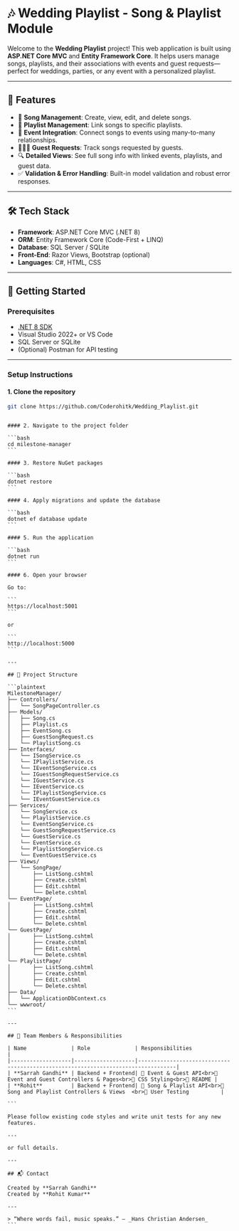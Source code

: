 
# 🎶 Wedding Playlist - Song & Playlist Module

Welcome to the **Wedding Playlist** project! This web application is built using **ASP.NET Core MVC** and **Entity Framework Core**. It helps users manage songs, playlists, and their associations with events and guest requests—perfect for weddings, parties, or any event with a personalized playlist.

---

## 📌 Features

- 🎵 **Song Management**: Create, view, edit, and delete songs.
- 📂 **Playlist Management**: Link songs to specific playlists.
- 📅 **Event Integration**: Connect songs to events using many-to-many relationships.
- 🧑‍🤝‍🧑 **Guest Requests**: Track songs requested by guests.
- 🔍 **Detailed Views**: See full song info with linked events, playlists, and guest data.
- ✅ **Validation & Error Handling**: Built-in model validation and robust error responses.

---

## 🛠️ Tech Stack

- **Framework**: ASP.NET Core MVC (.NET 8)
- **ORM**: Entity Framework Core (Code-First + LINQ)
- **Database**: SQL Server / SQLite
- **Front-End**: Razor Views, Bootstrap (optional)
- **Languages**: C#, HTML, CSS

---

## 🚀 Getting Started

### Prerequisites

- [.NET 8 SDK](https://dotnet.microsoft.com/)
- Visual Studio 2022+ or VS Code
- SQL Server or SQLite
- (Optional) Postman for API testing

---

### Setup Instructions

#### 1. Clone the repository

```bash
git clone https://github.com/Coderohitk/Wedding_Playlist.git
```
````

#### 2. Navigate to the project folder

```bash
cd milestone-manager
```

#### 3. Restore NuGet packages

```bash
dotnet restore
```

#### 4. Apply migrations and update the database

```bash
dotnet ef database update
```

#### 5. Run the application

```bash
dotnet run
```

#### 6. Open your browser

Go to:

```
https://localhost:5001
```

or

```
http://localhost:5000
```

---

## 📁 Project Structure

```plaintext
MilestoneManager/
├── Controllers/
│   └── SongPageController.cs
├── Models/
│   ├── Song.cs
│   ├── Playlist.cs
│   ├── EventSong.cs
│   ├── GuestSongRequest.cs
│   └── PlaylistSong.cs
├── Interfaces/
│   └── ISongService.cs
│   └── IPlaylistService.cs
│   └── IEventSongService.cs
│   └── IGuestSongRequestService.cs
│   └── IGuestService.cs
│   └── IEventService.cs
│   └── IPlaylistSongService.cs
│   └── IEventGuestService.cs
├── Services/
│   └── SongService.cs
│   └── PlaylistService.cs
│   └── EventSongService.cs
│   └── GuestSongRequestService.cs
│   └── GuestService.cs
│   └── EventService.cs
│   └── PlaylistSongService.cs
│   └── EventGuestService.cs
├── Views/
│   └── SongPage/
│       ├── ListSong.cshtml
│       ├── Create.cshtml
│       ├── Edit.cshtml
│       └── Delete.cshtml
└── EventPage/
│       ├── ListSong.cshtml
│       ├── Create.cshtml
│       ├── Edit.cshtml
│       └── Delete.cshtml
└── GuestPage/
│       ├── ListSong.cshtml
│       ├── Create.cshtml
│       ├── Edit.cshtml
│       └── Delete.cshtml
└── PlaylistPage/
│       ├── ListSong.cshtml
│       ├── Create.cshtml
│       ├── Edit.cshtml
│       └── Delete.cshtml
├── Data/
│   └── ApplicationDbContext.cs
└── wwwroot/
```

---

## 👥 Team Members & Responsibilities

| Name              | Role              | Responsibilities                                                                 |
|-------------------|-------------------|----------------------------------------------------------------------------------|
| **Sarrah Gandhi** | Backend + Frontend| 🔹 Event & Guest API<br>🔹 Event and Guest Controllers & Pages<br>🔹 CSS Styling<br>🔹 README |
| **Rohit**         | Backend + Frontend| 🔹 Song & Playlist API<br>🔹 Song and Playlist Controllers & Views  <br>🔹 User Testing          |

```

Please follow existing code styles and write unit tests for any new features.

---

or full details.

---

## 📬 Contact

Created by **Sarrah Gandhi**
Created by **Rohit Kumar**

---

> “Where words fail, music speaks.” – _Hans Christian Andersen_
```
